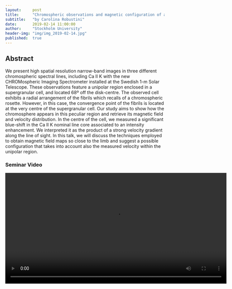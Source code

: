 ```yaml
---
layout:     post
title:      "Chromospheric observations and magnetic configuration of a supergranular structure"
subtitle:   "by Carolina Robustini"
date:       2019-02-14 11:00:00
author:     "Stockholm University"
header-img: "img/img_2019-02-14.jpg"
published:  true
---
```


## Abstract
We present high spatial resolution narrow-band images in three different chromospheric spectral lines, including Ca II K with the new CHROMospheric Imaging Spectrometer installed at the Swedish 1-m Solar Telescope. These observations feature a unipolar region enclosed in a supergranular cell, and located 68º off the disk-centre. The observed cell exhibits a radial arrangement of the fibrils which recalls of a chromospheric rosette. However, in this case, the convergence point of the fibrils is located at the very centre of the supergranular cell. Our study aims to show how the chromosphere appears in this peculiar region and retrieve its magnetic field and velocity distribution. In the centre of the cell, we measured a significant blue-shift in the Ca II K nominal line core associated to an intensity enhancement. We interpreted it as the product of a strong velocity gradient along the line of sight. In this talk, we will discuss the techniques employed to obtain magnetic field maps so close to the limb and suggest a possible configuration that takes into account also the measured velocity within the unipolar region.


### Seminar Video

<div class="embed-responsive embed-responsive-16by9"> 
    <video width="700" controls>
        <source src="https://folk.uio.no/shahinj/espos/videos/2019-02-14-Robustini.mp4" type="video/mp4">
    </video>
</div> 
